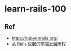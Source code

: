 # learn-rails-100



## Ref

* <https://rubyonrails.org/>
* [从 Rails 说起的前端发展历程](https://geeknote.net/yuchiXiong/posts/65)